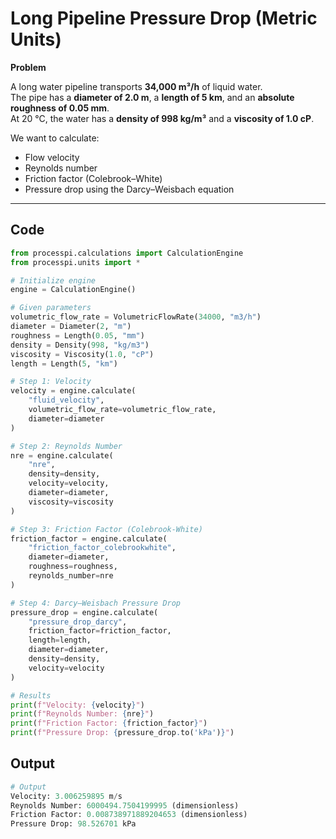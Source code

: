 

# Long Pipeline Pressure Drop (Metric Units)

**Problem**

A long water pipeline transports **34,000 m³/h** of liquid water.  
The pipe has a **diameter of 2.0 m**, a **length of 5 km**, and an **absolute roughness of 0.05 mm**.  
At 20 °C, the water has a **density of 998 kg/m³** and a **viscosity of 1.0 cP**.  

We want to calculate:
- Flow velocity  
- Reynolds number  
- Friction factor (Colebrook–White)  
- Pressure drop using the Darcy–Weisbach equation  

---

## Code

```python
from processpi.calculations import CalculationEngine
from processpi.units import *

# Initialize engine
engine = CalculationEngine()

# Given parameters
volumetric_flow_rate = VolumetricFlowRate(34000, "m3/h")
diameter = Diameter(2, "m")
roughness = Length(0.05, "mm")
density = Density(998, "kg/m3")
viscosity = Viscosity(1.0, "cP")
length = Length(5, "km")

# Step 1: Velocity
velocity = engine.calculate(
    "fluid_velocity",
    volumetric_flow_rate=volumetric_flow_rate,
    diameter=diameter
)

# Step 2: Reynolds Number
nre = engine.calculate(
    "nre",
    density=density,
    velocity=velocity,
    diameter=diameter,
    viscosity=viscosity
)

# Step 3: Friction Factor (Colebrook-White)
friction_factor = engine.calculate(
    "friction_factor_colebrookwhite",
    diameter=diameter,
    roughness=roughness,
    reynolds_number=nre
)

# Step 4: Darcy–Weisbach Pressure Drop
pressure_drop = engine.calculate(
    "pressure_drop_darcy",
    friction_factor=friction_factor,
    length=length,
    diameter=diameter,
    density=density,
    velocity=velocity
)

# Results
print(f"Velocity: {velocity}")
print(f"Reynolds Number: {nre}")
print(f"Friction Factor: {friction_factor}")
print(f"Pressure Drop: {pressure_drop.to('kPa')}")
```

## Output
```py
# Output
Velocity: 3.006259895 m/s
Reynolds Number: 6000494.7504199995 (dimensionless)
Friction Factor: 0.008738971889204653 (dimensionless)
Pressure Drop: 98.526701 kPa
```
